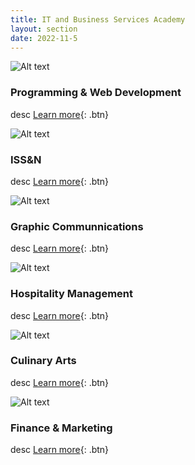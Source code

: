 ```yaml
---
title: IT and Business Services Academy
layout: section
date: 2022-11-5
---
```


<div class="card" markdown="1">

![Alt text](https://res.cloudinary.com/dxm7ycyxz/image/upload/v1668016893/TechHigh.us/Technical%20areas/Itbs/WebDev/juanjo-jaramillo-mZnx9429i94-unsplash-1-1536x1024_pblrz2.jpg)
### Programming & Web Development
desc
[Learn more](../itbs/webdev/){: .btn}

</div>

<div class="card" markdown="1">

![Alt text](https://res.cloudinary.com/dxm7ycyxz/image/upload/v1668016929/TechHigh.us/Technical%20areas/Itbs/Issn/jordan-harrison-40XgDxBfYXM-unsplash-1_j1hzne.jpg)
### ISS&N
desc
[Learn more](../itbs/issn/){: .btn}

</div>

<div class="card" markdown="1">

![Alt text](https://res.cloudinary.com/dxm7ycyxz/image/upload/v1668016946/TechHigh.us/Technical%20areas/Itbs/Graphics/wengang-zhai-qspcUHykVNk-unsplash-1_lszenf.jpg)
### Graphic Communnications
desc
[Learn more](../itbs/graphic-comms/){: .btn}

</div>

<div class="card" markdown="1">

![Alt text](https://res.cloudinary.com/dxm7ycyxz/image/upload/v1668016901/TechHigh.us/Technical%20areas/Itbs/Hospitality/kate-townsend-hEC6zxdFF0M-unsplash-1-1536x1021_w3kbqh.jpg)
### Hospitality Management
desc
[Learn more](../itbs/hospitality/){: .btn}

</div>

<div class="card" markdown="1">

![Alt text](https://res.cloudinary.com/dxm7ycyxz/image/upload/v1668016946/TechHigh.us/Technical%20areas/Itbs/Culinary/simona-sergi-bf32FuMY54g-unsplash-1-1536x1024_ltlogi.jpg)
### Culinary Arts
desc
[Learn more](../itbs/culinary-arts/){: .btn}

</div>

<div class="card" markdown="1">

![Alt text](https://res.cloudinary.com/dxm7ycyxz/image/upload/v1668016867/TechHigh.us/Technical%20areas/Itbs/Finance/firmbee-com-jrh5lAq-mIs-unsplash-1_rupc2a.jpg)
### Finance & Marketing
desc
[Learn more](../itbs/finance-marketing/){: .btn}

</div>



